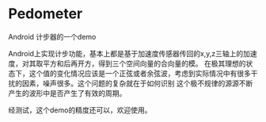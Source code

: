 # Pedometer
Android 计步器的一个demo

Android上实现计步功能，基本上都是基于加速度传感器传回的x,y,z三轴上的加速度，对其取平方和后再开方，得到三个空间向量的合向量的模。
在极其理想的状态下，这个值的变化情况应该是一个正弦或者余弦波，考虑到实际情况中有很多干扰的因素，噪声很多。这个问题的复杂就在于如何识别
这个极不规律的源源不断产生的波形中是否产生了有效的周期。

经测试，这个demo的精度还可以，欢迎使用。


